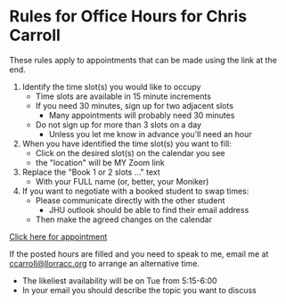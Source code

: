 # Rules for Office Hours for Chris Carroll

These rules apply to appointments that can be made using the link at the end.

1. Identify the time slot(s) you would like to occupy
   * Time slots are available in 15 minute increments
   * If you need 30 minutes, sign up for two adjacent slots
     * Many appointments will probably need 30 minutes
   * Do not sign up for more than 3 slots on a day
     * Unless you let me know in advance you'll need an hour
1. When you have identified the time slot(s) you want to fill:
   * Click on the desired slot(s) on the calendar you see
   * the "location" will be MY Zoom link
1. Replace the "Book 1 or 2 slots ..." text
   * With your FULL name (or, better, your Moniker)
2. If you want to negotiate with a booked student to swap times:
   * Please communicate directly with the other student
     * JHU outlook should be able to find their email address
   * Then make the agreed changes on the calendar

[Click here for appointment](https://calendar.app.google/bG3wrwSKvcAod3tA6)

If the posted hours are filled and you need to speak to me, email me at ccarroll@llorracc.org to arrange an alternative time.
  * The likeliest availability will be on Tue from 5:15-6:00
  * In your email you should describe the topic you want to discuss
  
